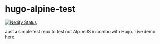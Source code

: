 # hugo-alpine-test

[![Netlify Status](https://api.netlify.com/api/v1/badges/6eb2ac56-7b4d-430e-832e-f644d19b57e3/deploy-status)](https://app.netlify.com/sites/agitated-kilby-da786e/deploys)


Just a simple test repo to test out AlpineJS in combo with Hugo. Live demo [here](https://agitated-kilby-da786e.netlify.com/).

